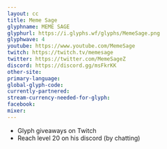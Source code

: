 ```yaml
---
layout: cc
title: Meme Sage
glyphname: MEME SAGE
glyphurl: https://i.glyphs.wf/glyphs/MemeSage.png
glyphwave: 4
youtube: https://www.youtube.com/MemeSage
twitch: https://twitch.tv/memesage
twitter: https://twitter.com/MemeSageZ
discord: https://discord.gg/msFkrKK
other-site: 
primary-language: 
global-glyph-code: 
currently-partnered: 
stream-currency-needed-for-glyph: 
facebook: 
mixer: 
---
```

* Glyph giveaways on Twitch
* Reach level 20 on his discord (by chatting)
